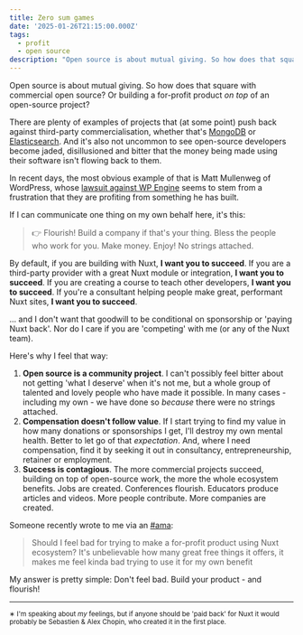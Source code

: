 ```yaml
---
title: Zero sum games
date: '2025-01-26T21:15:00.000Z'
tags:
  - profit
  - open source
description: "Open source is about mutual giving. So how does that square with commercial open source? Or building a for-profit product on top of an open-source project?"
---
```


Open source is about mutual giving. So how does that square with commercial open source? Or building a for-profit product _on top_ of an open-source project?

There are plenty of examples of projects that (at some point) push back against third-party commercialisation, whether that's [MongoDB](https://investors.mongodb.com/news-releases/news-release-details/mongodb-issues-new-server-side-public-license-mongodb-community) or [Elasticsearch](https://www.elastic.co/blog/license-change-clarification). And it's also not uncommon to see open-source developers become jaded, disillusioned and bitter that the money being made using their software isn't flowing back to them.

In recent days, the most obvious example of that is Matt Mullenweg of WordPress, whose [lawsuit against WP Engine](https://www.theverge.com/2024/10/4/24262232/matt-mullenweg-wordpress-org-wp-engine) seems to stem from a frustration that they are profiting from something he has built.

If I can communicate one thing on my own behalf here, it's this:

> 👉 Flourish! Build a company if that's your thing. Bless the people who work for you. Make money. Enjoy! No strings attached.

By default, if you are building with Nuxt, **I want you to succeed**.
If you are a third-party provider with a great Nuxt module or integration, **I want you to succeed**.
If you are creating a course to teach other developers, **I want you to succeed**.
If you're a consultant helping people make great, performant Nuxt sites, **I want you to succeed**.

... and I don't want that goodwill to be conditional on sponsorship or 'paying Nuxt back'. Nor do I care if you are 'competing' with me (or any of the Nuxt team).

Here's why I feel that way:

1. **Open source is a community project**. I can't possibly feel bitter about not getting 'what I deserve' when it's not me, but a whole group of talented and lovely people who have made it possible. In many cases - including my own - we have done so _because_ there were no strings attached.
1. **Compensation doesn't follow value**. If I start trying to find my value in how many donations or sponsorships I get, I'll destroy my own mental health. Better to let go of that _expectation_. And, where I need compensation, find it by seeking it out in consultancy, entrepreneurship, retainer or employment.
1. **Success is contagious**. The more commercial projects succeed, building on top of open-source work, the more the whole ecosystem benefits. Jobs are created. Conferences flourish. Educators produce articles and videos. More people contribute. More companies are created.

Someone recently wrote to me via an [#ama](https://bsky.app/hashtag/ama?author=danielroe.dev):

> Should I feel bad for trying to make a for-profit product using Nuxt ecosystem? It's unbelievable how many great free things it offers, it makes me feel kinda bad trying to use it for my own benefit

My answer is pretty simple: Don't feel bad. Build your product - and flourish!

<hr class="block mx-auto my-8 content w-4 border-t-2 border-solid border-gray-700">

<small>

∗ I'm speaking about *my* feelings, but if anyone should be 'paid back' for Nuxt it would probably be Sebastien & Alex Chopin, who created it in the first place.

</small>

